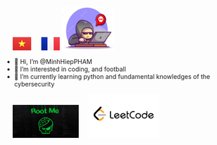  &nbsp;&nbsp;&nbsp;&nbsp; ![VN](figures/VN2x.png) &nbsp;&nbsp;&nbsp;&nbsp; ![FR](figures/FR2x.png) <img src="figures/hacker.png" width="120" height="100" /> 

- 👋 Hi, I’m @MinhHiepPHAM  
- 👀 I’m interested in coding, and football
- 🌱 I’m currently learning python and fundamental knowledges of the cybersecurity


&nbsp;&nbsp;&nbsp;&nbsp; <img src="figures/root-me.jpg" width="150" height="75" /> &nbsp;&nbsp;&nbsp;&nbsp; <img src="figures/leetcode_logo.png" width="160" height="100" />

<!---
MinhHiepPHAM/MinhHiepPHAM is a ✨ special ✨ repository because its `README.md` (this file) appears on your GitHub profile.
You can click the Preview link to take a look at your changes.
--->
